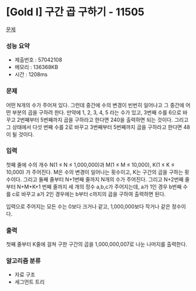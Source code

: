 # [Gold I] 구간 곱 구하기 - 11505
<a href="https://www.acmicpc.net/problem/11505">문제</a>

### 성능 요약
- 제출번호 : 57042108		 <br>
- 메모리 : 136368KB <br>
- 시간 : 1208ms

### 문제
어떤 N개의 수가 주어져 있다. 그런데 중간에 수의 변경이 빈번히 일어나고 그 중간에 어떤 부분의 곱을 구하려 한다. 
만약에 1, 2, 3, 4, 5 라는 수가 있고, 3번째 수를 6으로 바꾸고 2번째부터 5번째까지 곱을 구하라고 한다면 240을 출력하면 되는 것이다. 
그리고 그 상태에서 다섯 번째 수를 2로 바꾸고 3번째부터 5번째까지 곱을 구하라고 한다면 48이 될 것이다.

### 입력
첫째 줄에 수의 개수 N(1 ≤ N ≤ 1,000,000)과 M(1 ≤ M ≤ 10,000), K(1 ≤ K ≤ 10,000) 가 주어진다. M은 수의 변경이 일어나는 횟수이고, K는 구간의 곱을 구하는 횟수이다. 그리고 둘째 줄부터 N+1번째 줄까지 N개의 수가 주어진다. 그리고 N+2번째 줄부터 N+M+K+1 번째 줄까지 세 개의 정수 a,b,c가 주어지는데, a가 1인 경우 b번째 수를 c로 바꾸고 a가 2인 경우에는 b부터 c까지의 곱을 구하여 출력하면 된다.

입력으로 주어지는 모든 수는 0보다 크거나 같고, 1,000,000보다 작거나 같은 정수이다.

### 출력
첫째 줄부터 K줄에 걸쳐 구한 구간의 곱을 1,000,000,007로 나눈 나머지를 출력한다.

### 알고리즘 분류
- 자료 구조
- 세그먼트 트리
